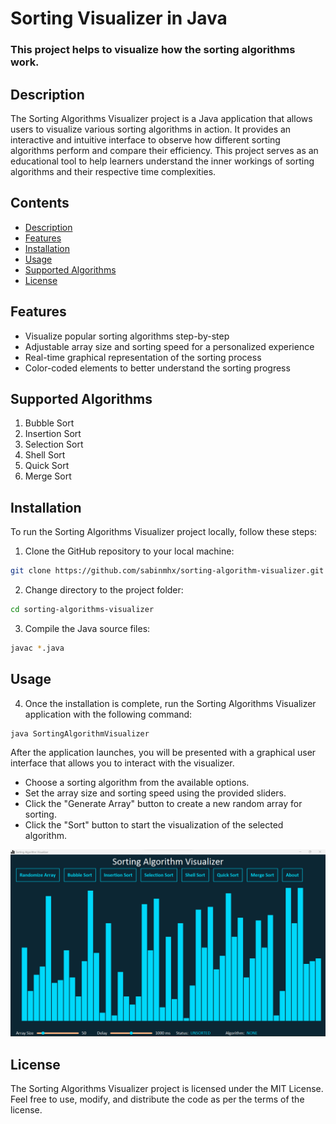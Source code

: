 # Sorting Visualizer in Java

### This project helps to visualize how the sorting algorithms work.

## Description

The Sorting Algorithms Visualizer project is a Java application that allows users to visualize various sorting algorithms in action. It provides an interactive and intuitive interface to observe how different sorting algorithms perform and compare their efficiency. This project serves as an educational tool to help learners understand the inner workings of sorting algorithms and their respective time complexities.

## Contents

- [Description](#description)
- [Features](#features)
- [Installation](#installation)
- [Usage](#usage)
- [Supported Algorithms](#supported-algorithms)
- [License](#license)

## Features

- Visualize popular sorting algorithms step-by-step
- Adjustable array size and sorting speed for a personalized experience
- Real-time graphical representation of the sorting process
- Color-coded elements to better understand the sorting progress

## Supported Algorithms
1. Bubble Sort
3. Insertion Sort    
4. Selection Sort
5. Shell Sort
6. Quick Sort
7. Merge Sort

## Installation

To run the Sorting Algorithms Visualizer project locally, follow these steps:

1. Clone the GitHub repository to your local machine:
```bash
git clone https://github.com/sabinmhx/sorting-algorithm-visualizer.git
```
2. Change directory to the project folder:
```bash
cd sorting-algorithms-visualizer
```
3. Compile the Java source files:
```bash
javac *.java
```

## Usage
4. Once the installation is complete, run the Sorting Algorithms Visualizer application with the following command:
```bash
java SortingAlgorithmVisualizer
```

After the application launches, you will be presented with a graphical user interface that allows you to interact with the visualizer.

- Choose a sorting algorithm from the available options.
- Set the array size and sorting speed using the provided sliders.
- Click the "Generate Array" button to create a new random array for sorting.
- Click the "Sort" button to start the visualization of the selected algorithm.

![Visualizer Output](/assets/sorting-visualizer-main.png?raw=true "Program Screenshot")

## License
The Sorting Algorithms Visualizer project is licensed under the MIT License. Feel free to use, modify, and distribute the code as per the terms of the license.
